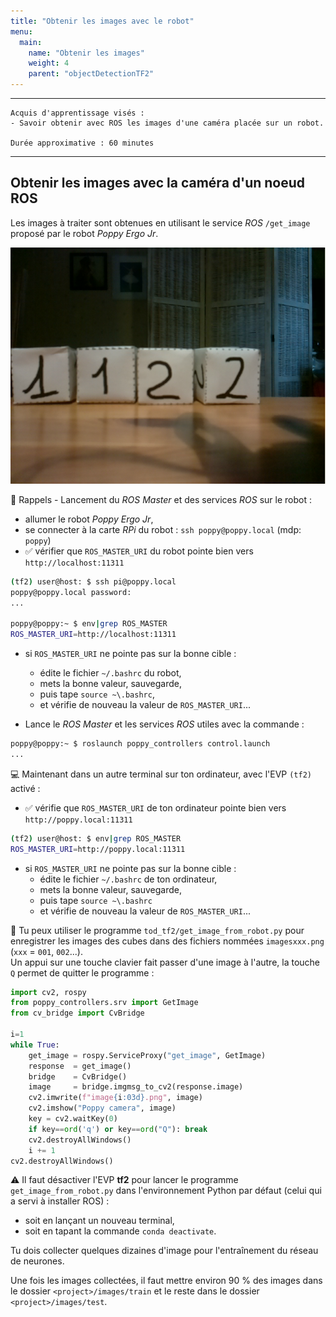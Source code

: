 ```yaml
---
title: "Obtenir les images avec le robot"
menu:
  main:
    name: "Obtenir les images"
    weight: 4
    parent: "objectDetectionTF2"
---
```


---
    Acquis d'apprentissage visés :
    - Savoir obtenir avec ROS les images d'une caméra placée sur un robot.

    Durée approximative : 60 minutes 
---

## Obtenir les images avec la caméra d'un noeud ROS

Les images à traiter sont obtenues en utilisant le service _ROS_ `/get_image` proposé par le robot _Poppy Ergo Jr_.

![image2](img/image001.png)


🤖 Rappels - Lancement du _ROS Master_ et des services _ROS_ sur le robot :
 
* allumer le robot _Poppy Ergo Jr_,
* se connecter à la carte _RPi_ du robot : `ssh poppy@poppy.local` (mdp: `poppy`) 
* ✅ vérifier que `ROS_MASTER_URI` du robot pointe bien vers `http://localhost:11311` 
```bash
(tf2) user@host: $ ssh pi@poppy.local
poppy@poppy.local password:
...

poppy@poppy:~ $ env|grep ROS_MASTER
ROS_MASTER_URI=http://localhost:11311
```	
* si `ROS_MASTER_URI` ne pointe pas sur la bonne cible :
    * édite le fichier `~/.bashrc` du robot, 
    * mets la bonne valeur, sauvegarde,
    * puis tape `source ~\.bashrc`,
    * et vérifie de nouveau la valeur de `ROS_MASTER_URI`...


* Lance le _ROS Master_ et les services _ROS_ utiles avec la commande : 
```bash
poppy@poppy:~ $ roslaunch poppy_controllers control.launch
...
```

💻 Maintenant dans un autre terminal sur ton ordinateur, avec l'EVP `(tf2)` activé :
* ✅ vérifie que `ROS_MASTER_URI` de ton ordinateur pointe bien vers `http://poppy.local:11311` 
```bash
(tf2) user@host: $ env|grep ROS_MASTER
ROS_MASTER_URI=http://poppy.local:11311
```	
* si `ROS_MASTER_URI` ne pointe pas sur la bonne cible :
    * édite le fichier `~/.bashrc` de ton ordinateur, 
    * mets la bonne valeur, sauvegarde,
    * puis tape `source ~\.bashrc`
    * et vérifie de nouveau la valeur de `ROS_MASTER_URI`...


🐍 Tu peux utiliser le programme `tod_tf2/get_image_from_robot.py` pour enregistrer les images des cubes dans des fichiers nommées `imagesxxx.png` (`xxx` = `001`, `002`...). <br>
Un appui sur une touche clavier fait passer d'une image à l'autre, la touche `Q` permet de quitter le programme :

```python
import cv2, rospy
from poppy_controllers.srv import GetImage
from cv_bridge import CvBridge

i=1
while True:
    get_image = rospy.ServiceProxy("get_image", GetImage)
    response  = get_image()
    bridge    = CvBridge()
    image     = bridge.imgmsg_to_cv2(response.image)
    cv2.imwrite(f"image{i:03d}.png", image)
    cv2.imshow("Poppy camera", image)
    key = cv2.waitKey(0)
    if key==ord('q') or key==ord("Q"): break
    cv2.destroyAllWindows()
    i += 1
cv2.destroyAllWindows()
```

⚠️ Il faut désactiver l'EVP __tf2__ pour lancer le programme `get_image_from_robot.py` dans l'environnement Python par défaut (celui qui a servi à installer ROS) :
* soit en lançant un nouveau terminal,
* soit en tapant la commande `conda deactivate`.

Tu dois collecter quelques dizaines d'image pour l'entraînement du réseau de neurones.

Une fois les images collectées, il faut mettre environ 90 % des images dans le dossier `<project>/images/train` et le reste dans le dossier `<project>/images/test`.

